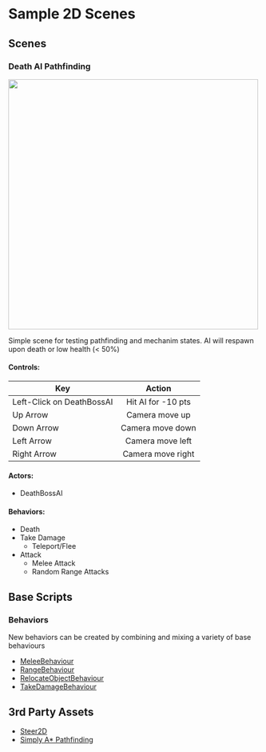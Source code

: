 # Sample 2D Scenes

## Scenes

### Death AI Pathfinding

<img width=500 src="https://cdn.discordapp.com/attachments/243150423857430529/285604521198092288/Unity_2017-02-26_18-43-11-41.gif" />

Simple scene for testing pathfinding and mechanim states. AI will respawn upon death or low health (< 50%)

#### Controls:
| Key                       | Action                |
| --------------------------|:---------------------:|
| Left-Click on DeathBossAI | Hit AI for -10 pts    |
| Up Arrow                  | Camera move up        |
| Down Arrow                | Camera move down      |
| Left Arrow                | Camera move left      |
| Right Arrow               | Camera move right     |

#### Actors: 
- DeathBossAI

#### Behaviors:
- Death
- Take Damage
  - Teleport/Flee
- Attack
  - Melee Attack
  - Random Range Attacks

## Base Scripts

### Behaviors

New behaviors can be created by combining and mixing a variety of base behaviours

- [MeleeBehaviour](Assets/Boss-AI/Scripts/MeleeBehaviour.md)
- [RangeBehaviour](Assets/Boss-AI/Scripts/RangeBehaviour.md)
- [RelocateObjectBehaviour](Assets/Boss-AI/Scripts/RangeBehaviour.md)
- [TakeDamageBehaviour](Assets/Boss-AI/Scripts/TakeDamageBehaviour.md)

## 3rd Party Assets

- [Steer2D](https://www.assetstore.unity3d.com/en/#!/content/21381)
- [Simply A* Pathfinding](https://www.assetstore.unity3d.com/en/#!/content/6385)
